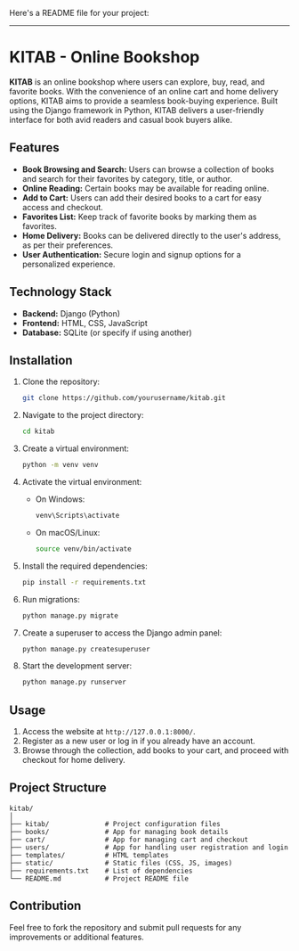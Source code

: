 Here's a README file for your project:

---

# KITAB - Online Bookshop

**KITAB** is an online bookshop where users can explore, buy, read, and favorite books. With the convenience of an online cart and home delivery options, KITAB aims to provide a seamless book-buying experience. Built using the Django framework in Python, KITAB delivers a user-friendly interface for both avid readers and casual book buyers alike.

## Features

- **Book Browsing and Search:** Users can browse a collection of books and search for their favorites by category, title, or author.
- **Online Reading:** Certain books may be available for reading online.
- **Add to Cart:** Users can add their desired books to a cart for easy access and checkout.
- **Favorites List:** Keep track of favorite books by marking them as favorites.
- **Home Delivery:** Books can be delivered directly to the user's address, as per their preferences.
- **User Authentication:** Secure login and signup options for a personalized experience.
  
## Technology Stack

- **Backend:** Django (Python)
- **Frontend:** HTML, CSS, JavaScript
- **Database:** SQLite (or specify if using another)
  
## Installation

1. Clone the repository:
   ```bash
   git clone https://github.com/yourusername/kitab.git
   ```
2. Navigate to the project directory:
   ```bash
   cd kitab
   ```
3. Create a virtual environment:
   ```bash
   python -m venv venv
   ```
4. Activate the virtual environment:

   - On Windows:
     ```bash
     venv\Scripts\activate
     ```
   - On macOS/Linux:
     ```bash
     source venv/bin/activate
     ```
5. Install the required dependencies:
   ```bash
   pip install -r requirements.txt
   ```
6. Run migrations:
   ```bash
   python manage.py migrate
   ```
7. Create a superuser to access the Django admin panel:
   ```bash
   python manage.py createsuperuser
   ```
8. Start the development server:
   ```bash
   python manage.py runserver
   ```

## Usage

1. Access the website at `http://127.0.0.1:8000/`.
2. Register as a new user or log in if you already have an account.
3. Browse through the collection, add books to your cart, and proceed with checkout for home delivery.

## Project Structure

```
kitab/
│
├── kitab/              # Project configuration files
├── books/              # App for managing book details
├── cart/               # App for managing cart and checkout
├── users/              # App for handling user registration and login
├── templates/          # HTML templates
├── static/             # Static files (CSS, JS, images)
├── requirements.txt    # List of dependencies
└── README.md           # Project README file
```

## Contribution

Feel free to fork the repository and submit pull requests for any improvements or additional features.

